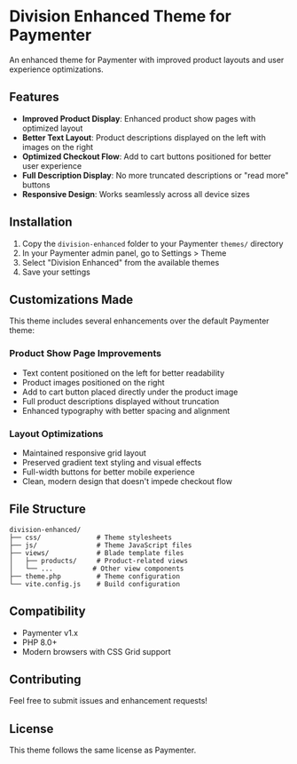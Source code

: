 # Division Enhanced Theme for Paymenter

An enhanced theme for Paymenter with improved product layouts and user experience optimizations.

## Features

- **Improved Product Display**: Enhanced product show pages with optimized layout
- **Better Text Layout**: Product descriptions displayed on the left with images on the right
- **Optimized Checkout Flow**: Add to cart buttons positioned for better user experience
- **Full Description Display**: No more truncated descriptions or "read more" buttons
- **Responsive Design**: Works seamlessly across all device sizes

## Installation

1. Copy the `division-enhanced` folder to your Paymenter `themes/` directory
2. In your Paymenter admin panel, go to Settings > Theme
3. Select "Division Enhanced" from the available themes
4. Save your settings

## Customizations Made

This theme includes several enhancements over the default Paymenter theme:

### Product Show Page Improvements
- Text content positioned on the left for better readability
- Product images positioned on the right
- Add to cart button placed directly under the product image
- Full product descriptions displayed without truncation
- Enhanced typography with better spacing and alignment

### Layout Optimizations
- Maintained responsive grid layout
- Preserved gradient text styling and visual effects
- Full-width buttons for better mobile experience
- Clean, modern design that doesn't impede checkout flow

## File Structure

```
division-enhanced/
├── css/              # Theme stylesheets
├── js/               # Theme JavaScript files
├── views/            # Blade template files
│   ├── products/     # Product-related views
│   └── ...          # Other view components
├── theme.php         # Theme configuration
└── vite.config.js    # Build configuration
```

## Compatibility

- Paymenter v1.x
- PHP 8.0+
- Modern browsers with CSS Grid support

## Contributing

Feel free to submit issues and enhancement requests!

## License

This theme follows the same license as Paymenter.